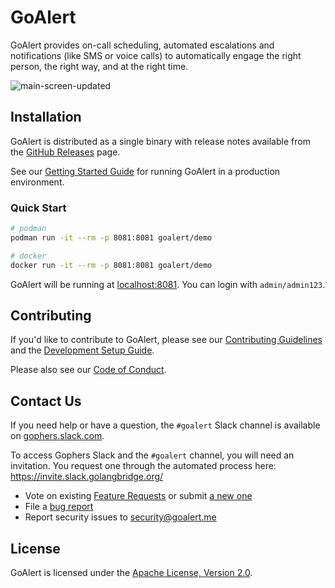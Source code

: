 # GoAlert

GoAlert provides on-call scheduling, automated escalations and notifications (like SMS or voice calls) to automatically engage the right person, the right way, and at the right time.

![main-screen-updated](https://user-images.githubusercontent.com/595010/189744659-66ee6aed-b7b6-4625-a2ac-1f8ad3c1ea4f.png)

## Installation

GoAlert is distributed as a single binary with release notes available from the [GitHub Releases](https://github.com/target/goalert/releases) page.

See our [Getting Started Guide](./docs/getting-started.md) for running GoAlert in a production environment.

### Quick Start

```bash
# podman
podman run -it --rm -p 8081:8081 goalert/demo

# docker
docker run -it --rm -p 8081:8081 goalert/demo
```

GoAlert will be running at [localhost:8081](http://localhost:8081). You can login with `admin/admin123`.

## Contributing

If you'd like to contribute to GoAlert, please see our [Contributing Guidelines](./CONTRIBUTING.md) and the [Development Setup Guide](./docs/development-setup.md).

Please also see our [Code of Conduct](./CODE_OF_CONDUCT.md).

## Contact Us

If you need help or have a question, the `#goalert` Slack channel is available on [gophers.slack.com](https://gophers.slack.com/messages/goalert/).

To access Gophers Slack and the `#goalert` channel, you will need an invitation. You request one through the automated process here: https://invite.slack.golangbridge.org/

- Vote on existing [Feature Requests](https://github.com/target/goalert/issues?q=is%3Aopen+label%3Aenhancement+sort%3Areactions-%2B1-desc) or submit [a new one](https://github.com/target/goalert/issues/new)
- File a [bug report](https://github.com/target/goalert/issues)
- Report security issues to security@goalert.me

## License

GoAlert is licensed under the [Apache License, Version 2.0](./LICENSE.md).
